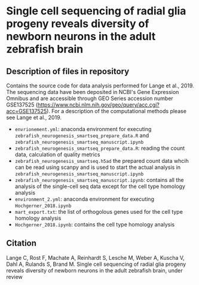 # Single cell sequencing of radial glia progeny reveals diversity of newborn neurons in the adult zebrafish brain

## Description of files in repository

Contains the source code for data analysis performed for Lange et al., 2019. The sequencing data have been deposited in NCBI's Gene Expression Omnibus and are accessible through GEO Series accession number GSE137525 (https://www.ncbi.nlm.nih.gov/geo/query/acc.cgi?acc=GSE137525). For a description of the computational methods please see Lange et al., 2019.

* `envrionement.yml`: anaconda environment for executing `zebrafish_neurogenesis_smartseq_prepare_data.R` and `zebrafish_neurogenesis_smartseq_manuscript.ipynb`
* `zebrafish_neurogenesis_smartseq_prepare_data.R`: reading the count data, calculation of quality metrics
* `zebrafish_neurogenesis_smartseq.h5ad` the prepared count data whcih can be read using scanpy and is used to start the actual analysis in `zebrafish_neurogenesis_smartseq_manuscript.ipynb`
* `zebrafish_neurogenesis_smartseq_manuscript.ipynb`: contains all the analysis of the single-cell seq data except for the cell type homology analysis
* `environment_2.yml`: anaconda environment for executing `Hochgerner_2018.ipynb`
* `mart_export.txt`: the list of orthogolous genes used for the cell type homology analysis
* `Hochgerner_2018.ipynb`: contains the cell type homology analysis

## Citation

Lange C, Rost F, Machate A, Reinhardt S, Lesche M, Weber A, Kuscha V, Dahl A, Rulands S, Brand M. Single cell sequencing of radial glia progeny reveals diversity of newborn neurons in the adult zebrafish brain, under review
